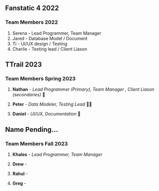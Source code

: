 ## Fanstatic 4 2022

### Team Members 2022

1. Serena - Lead Programmer, Team Manager
2. Jared - Database Model / Document
3. Ti - UI/UX design / Testing
4. Charlie - Testing lead / Client Liason

## TTrail 2023

### Team Members Spring 2023

1. **Nathan** - _Lead Programmer (Primary), Team Manager , Client Liason (secondaries)_ :ghost:

2. **Peter** - _Data Modeler, Testing Lead_ :mage_man:

3. **Daniel** - _UI/UX, Documentation_ :bat:

## Name Pending...

### Team Members Fall 2023

1. **Khales** - _Lead Programmer, Team Manager_

2. **Drew** -

3. **Rahul** -

4. **Greg** - 
